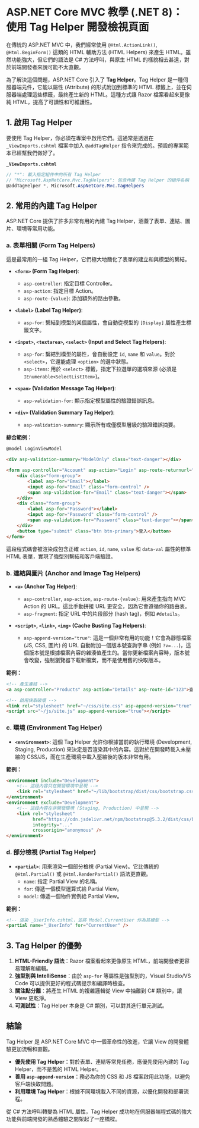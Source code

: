# ASP.NET Core MVC 教學 (.NET 8)：使用 Tag Helper 開發檢視頁面

在傳統的 ASP.NET MVC 中，我們經常使用 `@Html.ActionLink()`, `@Html.BeginForm()` 這類的 HTML 輔助方法 (HTML Helpers) 來產生 HTML。雖然功能強大，但它們的語法是 C# 方法呼叫，與原生 HTML 的樣貌相去甚遠，對於前端開發者來說可能不太直觀。

為了解決這個問題，ASP.NET Core 引入了 **Tag Helper**。Tag Helper 是一種伺服器端元件，它能以屬性 (Attribute) 的形式附加到標準的 HTML 標籤上，並在伺服器端處理這些標籤，最終產生新的 HTML。這種方式讓 Razor 檔案看起來更像純 HTML，提高了可讀性和可維護性。

## 1. 啟用 Tag Helper

要使用 Tag Helper，你必須在專案中啟用它們。這通常是透過在 `_ViewImports.cshtml` 檔案中加入 `@addTagHelper` 指令來完成的。預設的專案範本已經幫我們做好了。

**`_ViewImports.cshtml`**
```csharp
// "*": 載入指定組件中的所有 Tag Helper
// "Microsoft.AspNetCore.Mvc.TagHelpers": 包含內建 Tag Helper 的組件名稱
@addTagHelper *, Microsoft.AspNetCore.Mvc.TagHelpers 
```

## 2. 常用的內建 Tag Helper

ASP.NET Core 提供了許多非常有用的內建 Tag Helper，涵蓋了表單、連結、圖片、環境等常用功能。

### a. 表單相關 (Form Tag Helpers)

這是最常用的一組 Tag Helper，它們極大地簡化了表單的建立和與模型的繫結。

*   **`<form>` (Form Tag Helper)**:
    *   `asp-controller`: 指定目標 Controller。
    *   `asp-action`: 指定目標 Action。
    *   `asp-route-{value}`: 添加額外的路由參數。

*   **`<label>` (Label Tag Helper)**:
    *   `asp-for`: 繫結到模型的某個屬性，會自動從模型的 `[Display]` 屬性產生標籤文字。

*   **`<input>`, `<textarea>`, `<select>` (Input and Select Tag Helpers)**:
    *   `asp-for`: 繫結到模型的屬性，會自動設定 `id`, `name` 和 `value`。對於 `<select>`，它還能處理 `<option>` 的選中狀態。
    *   `asp-items`: 用於 `<select>` 標籤，指定下拉選單的選項來源 (必須是 `IEnumerable<SelectListItem>`)。

*   **`<span>` (Validation Message Tag Helper)**:
    *   `asp-validation-for`: 顯示指定模型屬性的驗證錯誤訊息。

*   **`<div>` (Validation Summary Tag Helper)**:
    *   `asp-validation-summary`: 顯示所有或僅模型層級的驗證錯誤摘要。

**綜合範例：**
```html
@model LoginViewModel

<div asp-validation-summary="ModelOnly" class="text-danger"></div>

<form asp-controller="Account" asp-action="Login" asp-route-returnurl="@Model.ReturnUrl" method="post">
    <div class="form-group">
        <label asp-for="Email"></label>
        <input asp-for="Email" class="form-control" />
        <span asp-validation-for="Email" class="text-danger"></span>
    </div>
    <div class="form-group">
        <label asp-for="Password"></label>
        <input asp-for="Password" class="form-control" />
        <span asp-validation-for="Password" class="text-danger"></span>
    </div>
    <button type="submit" class="btn btn-primary">登入</button>
</form>
```
這段程式碼會被渲染成包含正確 `action`, `id`, `name`, `value` 和 `data-val` 屬性的標準 HTML 表單，實現了強型別繫結和客戶端驗證。

### b. 連結與圖片 (Anchor and Image Tag Helpers)

*   **`<a>` (Anchor Tag Helper)**:
    *   `asp-controller`, `asp-action`, `asp-route-{value}`: 用來產生指向 MVC Action 的 URL。這比手動拼接 URL 更安全，因為它會遵循你的路由表。
    *   `asp-fragment`: 指定 URL 中的片段部分 (hash tag)，例如 `#details`。

*   **`<script>`, `<link>`, `<img>` (Cache Busting Tag Helpers)**:
    *   `asp-append-version="true"`: 這是一個非常有用的功能！它會為靜態檔案 (JS, CSS, 圖片) 的 URL 自動附加一個版本號查詢字串 (例如 `?v=...`)，這個版本號是根據檔案內容的雜湊值產生的。當你更新檔案內容時，版本號會改變，強制瀏覽器下載新檔案，而不是使用舊的快取版本。

**範例：**
```html
<!-- 產生連結 -->
<a asp-controller="Products" asp-action="Details" asp-route-id="123">查看產品 123</a>

<!-- 啟用快取破壞 -->
<link rel="stylesheet" href="~/css/site.css" asp-append-version="true" />
<script src="~/js/site.js" asp-append-version="true"></script>
```

### c. 環境 (Environment Tag Helper)

*   **`<environment>`**: 這個 Tag Helper 允許你根據當前的執行環境 (Development, Staging, Production) 來決定是否渲染其中的內容。這對於在開發時載入未壓縮的 CSS/JS，而在生產環境中載入壓縮後的版本非常有用。

**範例：**
```html
<environment include="Development">
    <!-- 這段內容只在開發環境中呈現 -->
    <link rel="stylesheet" href="~/lib/bootstrap/dist/css/bootstrap.css" />
</environment>
<environment exclude="Development">
    <!-- 這段內容在非開發環境 (Staging, Production) 中呈現 -->
    <link rel="stylesheet" 
          href="https://cdn.jsdelivr.net/npm/bootstrap@5.3.2/dist/css/bootstrap.min.css"
          integrity="..."
          crossorigin="anonymous" />
</environment>
```

### d. 部分檢視 (Partial Tag Helper)

*   **`<partial>`**: 用來渲染一個部分檢視 (Partial View)。它比傳統的 `@Html.Partial()` 或 `@Html.RenderPartial()` 語法更直觀。
    *   `name`: 指定 Partial View 的名稱。
    *   `for`: 傳遞一個模型運算式給 Partial View。
    *   `model`: 傳遞一個物件實例給 Partial View。

**範例：**
```html
<!-- 渲染 _UserInfo.cshtml，並將 Model.CurrentUser 作為其模型 -->
<partial name="_UserInfo" for="CurrentUser" />
```

## 3. Tag Helper 的優勢

1.  **HTML-Friendly 語法**：Razor 檔案看起來更像原生 HTML，前端開發者更容易理解和編輯。
2.  **強型別與 IntelliSense**：由於 `asp-for` 等屬性是強型別的，Visual Studio/VS Code 可以提供更好的程式碼提示和編譯時檢查。
3.  **關注點分離**：將產生 HTML 的複雜邏輯從 View 中抽離到 C# 類別中，讓 View 更乾淨。
4.  **可測試性**：Tag Helper 本身是 C# 類別，可以對其進行單元測試。

## 結論

Tag Helper 是 ASP.NET Core MVC 中一個革命性的改進，它讓 View 的開發體驗更加流暢和直觀。

*   **優先使用 Tag Helper**：對於表單、連結等常見任務，應優先使用內建的 Tag Helper，而不是舊的 HTML Helper。
*   **善用 `asp-append-version`**：務必為你的 CSS 和 JS 檔案啟用此功能，以避免客戶端快取問題。
*   **利用環境 Tag Helper**：根據不同環境載入不同的資源，以優化開發和部署流程。

從 C# 方法呼叫轉變為 HTML 屬性，Tag Helper 成功地在伺服器端程式碼的強大功能與前端開發的熟悉體驗之間架起了一座橋樑。
